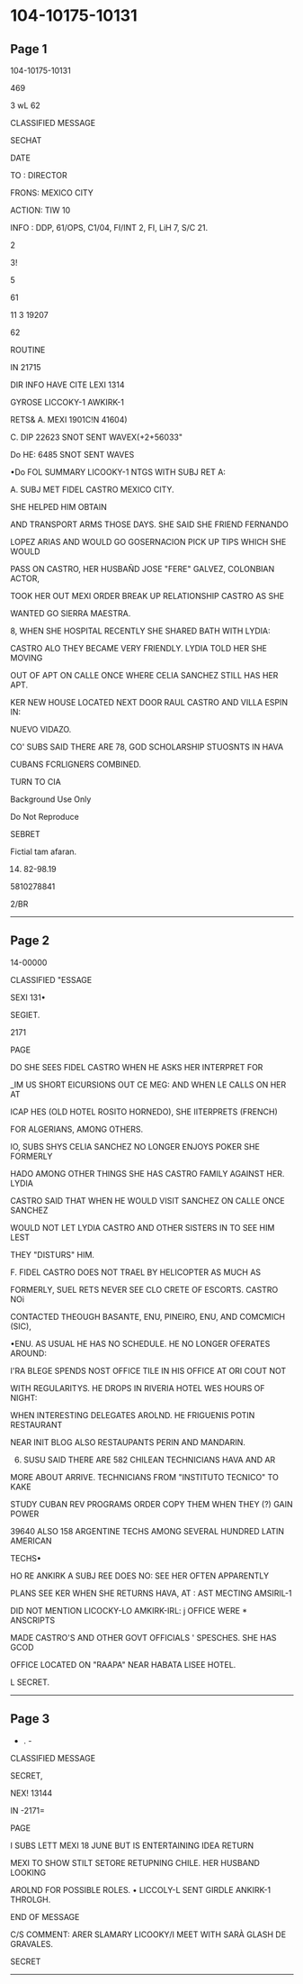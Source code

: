 # 104-10175-10131

## Page 1

104-10175-10131

469

3 wL 62

CLASSIFIED MESSAGE

SECHAT

DATE

TO : DIRECTOR

FRONS: MEXICO CITY

ACTION: TIW 10

INFO : DDP, 61/OPS, C1/04, FI/INT 2, FI, LiH 7, S/C 21.

2

3!

5

61

11 3 19207

62

ROUTINE

IN 21715

DIR INFO HAVE CITE LEXI 1314

GYROSE LICCOKY-1 AWKIRK-1

RETS& A. MEXI 1901C!N 41604)

C. DIP 22623 SNOT SENT WAVEX(+2+56033"

Do HE: 6485 SNOT SENT WAVES

•Do FOL SUMMARY LICOOKY-1 NTGS WITH SUBJ RET A:

A. SUBJ MET FIDEL CASTRO MEXICO CITY.

SHE HELPED HIM OBTAIN

AND TRANSPORT ARMS THOSE DAYS. SHE SAID SHE FRIEND FERNANDO

LOPEZ ARIAS AND WOULD GO GOSERNACION PICK UP TIPS WHICH SHE WOULD

PASS ON CASTRO, HER HUSBAÑD JOSE "FERE" GALVEZ, COLONBIAN ACTOR,

TOOK HER OUT MEXI ORDER BREAK UP RELATIONSHIP CASTRO AS SHE

WANTED GO SIERRA MAESTRA.

8, WHEN SHE HOSPITAL RECENTLY SHE SHARED BATH WITH LYDIA:

CASTRO ALO THEY BECAME VERY FRIENDLY. LYDIA TOLD HER SHE MOVING

OUT OF APT ON CALLE ONCE WHERE CELIA SANCHEZ STILL HAS HER APT.

KER NEW HOUSE LOCATED NEXT DOOR RAUL CASTRO AND VILLA ESPIN IN:

NUEVO VIDAZO.

CO' SUBS SAID THERE ARE 78, GOD SCHOLARSHIP STUOSNTS IN HAVA

CUBANS FCRLIGNERS COMBINED.

TURN TO CIA

Background Use Only

Do Not Reproduce

SEBRET

Fictial tam afaran.

14. 82-98.19

5810278841

2/BR

---

## Page 2

14-00000

CLASSIFIED "ESSAGE

SEXI 131•

SEGIET.

2171

PAGE

DO SHE SEES FIDEL CASTRO WHEN HE ASKS HER INTERPRET FOR

_IM US SHORT EICURSIONS OUT CE MEG: AND WHEN LE CALLS ON HER AT

ICAP HES (OLD HOTEL ROSITO HORNEDO), SHE IITERPRETS (FRENCH)

FOR ALGERIANS, AMONG OTHERS.

IO, SUBS SHYS CELIA SANCHEZ NO LONGER ENJOYS POKER SHE FORMERLY

HADO AMONG OTHER THINGS SHE HAS CASTRO FAMILY AGAINST HER. LYDIA

CASTRO SAID THAT WHEN HE WOULD VISIT SANCHEZ ON CALLE ONCE SANCHEZ

WOULD NOT LET LYDIA CASTRO AND OTHER SISTERS IN TO SEE HIM LEST

THEY "DISTURS" HIM.

F. FIDEL CASTRO DOES NOT TRAEL BY HELICOPTER AS MUCH AS

FORMERLY, SUEL RETS NEVER SEE CLO CRETE OF ESCORTS. CASTRO NOi

CONTACTED THEOUGH BASANTE, ENU, PINEIRO, ENU, AND COMCMICH (SIC),

•ENU. AS USUAL HE HAS NO SCHEDULE. HE NO LONGER OFERATES AROUND:

I'RA BLEGE SPENDS NOST OFFICE TILE IN HIS OFFICE AT ORI COUT NOT

WITH REGULARITYS. HE DROPS IN RIVERIA HOTEL WES HOURS OF NIGHT:

WHEN INTERESTING DELEGATES AROLND. HE FRIGUENIS POTIN RESTAURANT

NEAR INIT BLOG ALSO RESTAUPANTS PERIN AND MANDARIN.

6. SUSU SAID THERE ARE 582 CHILEAN TECHNICIANS HAVA AND AR

MORE ABOUT ARRIVE. TECHNICIANS FROM "INSTITUTO TECNICO" TO KAKE

STUDY CUBAN REV PROGRAMS ORDER COPY THEM WHEN THEY (?) GAIN POWER

39640 ALSO 158 ARGENTINE TECHS AMONG SEVERAL HUNDRED LATIN AMERICAN

TECHS•

HO RE ANKIRK A SUBJ REE DOES NO: SEE HER OFTEN APPARENTLY

PLANS SEE KER WHEN SHE RETURNS HAVA, AT : AST MECTING AMSIRIL-1

DID NOT MENTION LICOCKY-LO AMKIRK-IRL: j OFFICE WERE * ANSCRIPTS

MADE CASTRO'S AND OTHER GOVT OFFICIALS ' SPESCHES. SHE HAS GCOD

OFFICE LOCATED ON "RAAPA" NEAR HABATA LISEE HOTEL.

L SECRET.

---

## Page 3

- . -

CLASSIFIED MESSAGE

SECRET,

NEX! 13144

IN -2171=

PAGE

I SUBS LETT MEXI 18 JUNE BUT IS ENTERTAINING IDEA RETURN

MEXI TO SHOW STILT SETORE RETUPNING CHILE. HER HUSBAND LOOKING

AROLND FOR POSSIBLE ROLES. • LICCOLY-L SENT GIRDLE ANKIRK-1 THROLGH.

END OF MESSAGE

C/S COMMENT: ARER SLAMARY LICOOKY/I MEET WITH SARÀ GLASH DE GRAVALES.

SECRET

---

